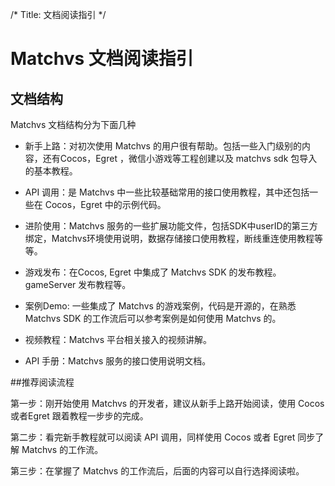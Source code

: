 /*
Title: 文档阅读指引
*/

# Matchvs 文档阅读指引

## 文档结构

Matchvs 文档结构分为下面几种

- 新手上路：对初次使用 Matchvs 的用户很有帮助。包括一些入门级别的内容，还有Cocos，Egret ，微信小游戏等工程创建以及 matchvs sdk 包导入的基本教程。
- API 调用：是 Matchvs 中一些比较基础常用的接口使用教程，其中还包括一些在 Cocos，Egret 中的示例代码。
- 进阶使用：Matchvs 服务的一些扩展功能文件，包括SDK中userID的第三方绑定，Matchvs环境使用说明，数据存储接口使用教程，断线重连使用教程等等。
- 游戏发布：在Cocos, Egret 中集成了 Matchvs SDK 的发布教程。gameServer 发布教程等。

- 案例Demo: 一些集成了 Matchvs 的游戏案例，代码是开源的，在熟悉 Matchvs SDK 的工作流后可以参考案例是如何使用 Matchvs 的。
- 视频教程：Matchvs 平台相关接入的视频讲解。
- API 手册：Matchvs 服务的接口使用说明文档。

##推荐阅读流程 

第一步：刚开始使用 Matchvs 的开发者，建议从新手上路开始阅读，使用 Cocos 或者Egret 跟着教程一步步的完成。

第二步：看完新手教程就可以阅读 API 调用，同样使用 Cocos 或者 Egret 同步了解 Matchvs 的工作流。

第三步：在掌握了 Matchvs 的工作流后，后面的内容可以自行选择阅读啦。